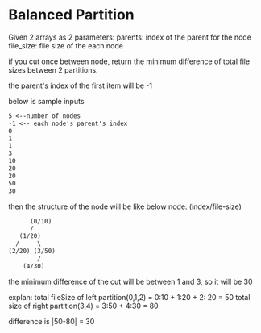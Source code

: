 # Balanced Partition

Given 2 arrays as 2 parameters:
parents: index of the parent for the node
file_size: file size of the each node

if you cut once between node,
return the minimum difference of total file sizes between 2 partitions.

the parent's index of the first item will be -1

below is sample inputs

```txt
5 <--number of nodes
-1 <-- each node's parent's index
0
1
1
3
10
20
20
50
30
```

then the structure of the node will be like below
node: (index/file-size)

```txt
      (0/10)
      /
   (1/20)
  /     \
(2/20) (3/50)
        /
    (4/30)
```

the minimum difference of the cut will be between 1 and 3,
so it will be 30

explan:
total fileSize of left partition(0,1,2) = 0:10 + 1:20 + 2: 20 = 50
total size of right partition(3,4) = 3:50 + 4:30 = 80

difference is |50-80| = 30
